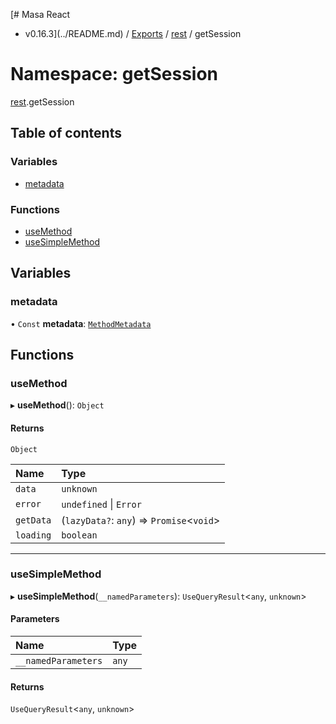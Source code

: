 [# Masa React
 - v0.16.3](../README.md) / [Exports](../modules.md) / [rest](rest.md) / getSession

# Namespace: getSession

[rest](rest.md).getSession

## Table of contents

### Variables

- [metadata](rest.getSession.md#metadata)

### Functions

- [useMethod](rest.getSession.md#usemethod)
- [useSimpleMethod](rest.getSession.md#usesimplemethod)

## Variables

### metadata

• `Const` **metadata**: [`MethodMetadata`](../interfaces/rest.MethodMetadata.md)

## Functions

### useMethod

▸ **useMethod**(): `Object`

#### Returns

`Object`

| Name | Type |
| :------ | :------ |
| `data` | `unknown` |
| `error` | `undefined` \| `Error` |
| `getData` | (`lazyData?`: `any`) => `Promise`<`void`\> |
| `loading` | `boolean` |

___

### useSimpleMethod

▸ **useSimpleMethod**(`__namedParameters`): `UseQueryResult`<`any`, `unknown`\>

#### Parameters

| Name | Type |
| :------ | :------ |
| `__namedParameters` | `any` |

#### Returns

`UseQueryResult`<`any`, `unknown`\>
